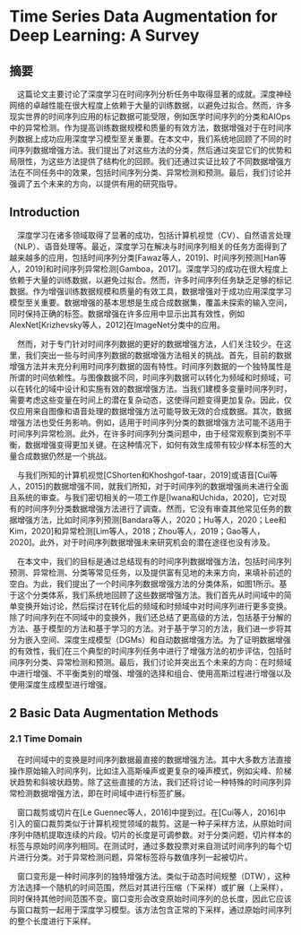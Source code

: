 # Time Series Data Augmentation for Deep Learning: A Survey


## 摘要


&emsp;这篇论文主要讨论了深度学习在时间序列分析任务中取得显著的成就。深度神经网络的卓越性能在很大程度上依赖于大量的训练数据，以避免过拟合。然而，许多现实世界的时间序列应用的标记数据可能受限，例如医学时间序列的分类和AIOps中的异常检测。作为提高训练数据规模和质量的有效方法，数据增强对于在时间序列数据上成功应用深度学习模型至关重要。在本文中，我们系统地回顾了不同的时间序列数据增强方法。我们提出了对这些方法的分类，然后通过突显它们的优势和局限性，为这些方法提供了结构化的回顾。我们还通过实证比较了不同数据增强方法在不同任务中的效果，包括时间序列分类、异常检测和预测。最后，我们讨论并强调了五个未来的方向，以提供有用的研究指导。

## Introduction

&emsp;深度学习在诸多领域取得了显著的成功，包括计算机视觉（CV）、自然语言处理（NLP）、语音处理等。最近，深度学习在解决与时间序列相关的任务方面得到了越来越多的应用，包括时间序列分类[Fawaz等人，2019]、时间序列预测[Han等人，2019]和时间序列异常检测[Gamboa，2017]。深度学习的成功在很大程度上依赖于大量的训练数据，以避免过拟合。然而，许多时间序列任务缺乏足够的标记数据。作为增强训练数据规模和质量的有效工具，数据增强对于成功应用深度学习模型至关重要。数据增强的基本思想是生成合成数据集，覆盖未探索的输入空间，同时保持正确的标签。数据增强在许多应用中显示出其有效性，例如AlexNet[Krizhevsky等人，2012]在ImageNet分类中的应用。

&emsp;然而，对于专门针对时间序列数据的更好的数据增强方法，人们关注较少。在这里，我们突出一些与时间序列数据的数据增强方法相关的挑战。首先，目前的数据增强方法并未充分利用时间序列数据的固有特性。时间序列数据的一个独特属性是所谓的时间依赖性。与图像数据不同，时间序列数据可以转化为频域和时频域，可以在转化的域中设计和实施有效的数据增强方法。当我们建模多变量时间序列时，需要考虑这些变量在时间上的潜在复杂动态，这使得问题变得更加复杂。因此，仅仅应用来自图像和语音处理的数据增强方法可能导致无效的合成数据。其次，数据增强方法也受任务影响。例如，适用于时间序列分类的数据增强方法可能不适用于时间序列异常检测。此外，在许多时间序列分类问题中，由于经常观察到类别不平衡，数据增强变得更加关键。在这种情况下，如何有效生成带有较少样本标签的大量合成数据仍然是一个挑战。


&emsp;与我们所知的计算机视觉[CShorten和Khoshgof-taar，2019]或语音[Cui等人，2015]的数据增强不同，就我们所知，对于时间序列的数据增强尚未进行全面且系统的审查。与我们密切相关的一项工作是[Iwana和Uchida，2020]，它对现有的时间序列分类数据增强方法进行了调查。然而，它没有审查其他常见任务的数据增强方法，比如时间序列预测[Bandara等人，2020；Hu等人，2020；Lee和Kim，2020]和异常检测[Lim等人，2018；Zhou等人，2019；Gao等人，2020]。此外，对于时间序列数据增强未来研究机会的潜在途径也没有涉及。

&emsp;在本文中，我们的目标是通过总结现有的时间序列数据增强方法，包括时间序列预测、异常检测、分类等常见任务，以及提供富有见地的未来方向，来填补前述的空白。为此，我们提出了一个时间序列数据增强方法的分类体系，如图1所示。基于这个分类体系，我们系统地回顾了这些数据增强方法。我们首先从时间域中的简单变换开始讨论，然后探讨在转化后的频域和时频域中对时间序列进行更多变换。除了时间序列在不同域中的变换外，我们还总结了更高级的方法，包括基于分解的方法、基于模型的方法和基于学习的方法。对于基于学习的方法，我们进一步将其分为嵌入空间、深度生成模型（DGMs）和自动数据增强方法。为了证明数据增强的有效性，我们在三个典型的时间序列任务中进行了增强方法的初步评估，包括时间序列分类、异常检测和预测。最后，我们讨论并突出五个未来的方向：在时频域中进行增强、不平衡类别的增强、增强的选择和组合、使用高斯过程进行增强以及使用深度生成模型进行增强。

## 2 Basic Data Augmentation Methods


### 2.1 Time Domain


&emsp;在时间域中的变换是时间序列数据最直接的数据增强方法。其中大多数方法直接操作原始输入时间序列，比如注入高斯噪声或更复杂的噪声模式，例如尖峰、阶梯状趋势和斜坡状趋势。除了这些直接的方法，我们还将讨论一种特殊的时间序列异常检测数据增强方法，即在时间域中进行标签扩展。


&emsp;窗口裁剪或切片在[Le Guennec等人，2016]中提到过。在[Cui等人，2016]中引入的窗口裁剪类似于计算机视觉领域的裁剪。这是一种子采样方法，从原始时间序列中随机提取连续的片段。切片的长度是可调参数。对于分类问题，切片样本的标签与原始时间序列相同。在测试时，通过多数投票对来自测试时间序列的每个切片进行分类。对于异常检测问题，异常标签将与数值序列一起被切片。

&emsp;窗口变形是一种时间序列的独特增强方法。类似于动态时间规整（DTW），这种方法选择一个随机的时间范围，然后对其进行压缩（下采样）或扩展（上采样），同时保持其他时间范围不变。窗口变形会改变原始时间序列的总长度，因此它应该与窗口裁剪一起用于深度学习模型。该方法包含正常的下采样，通过原始时间序列的整个长度进行下采样。


